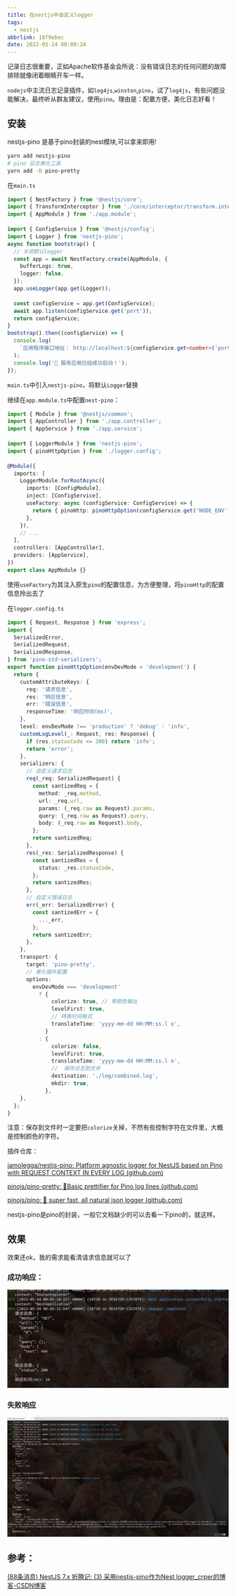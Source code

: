 ```yaml
---
title: 在nestjs中自定义logger
tags:
  - nestjs
abbrlink: 18f9ebec
date: 2022-05-24 08:09:24
---
```

记录日志很重要，正如Apache软件基金会所说：没有错误日志的任何问题的故障排除就像闭着眼睛开车一样。

<!--more-->

`nodejs`中主流日志记录插件，如`log4js`,`winston`,`pino`，试了`log4js`，有些问题没能解决，最终听从群友建议，使用`pino`。理由是：配置方便，美化日志好看！



## 安装

nestjs-pino 是基于pino封装的nest模块,可以拿来即用!

```bash
yarn add nestjs-pino
# pino 日志美化工具
yarn add -D pino-pretty
```



在`main.ts`

```typescript
import { NestFactory } from '@nestjs/core';
import { TransformInterceptor } from './core/interceptor/transform.interceptor';
import { AppModule } from './app.module';

import { ConfigService } from '@nestjs/config';
import { Logger } from 'nestjs-pino';
async function bootstrap() {
  // 关闭默认logger
  const app = await NestFactory.create(AppModule, {
    bufferLogs: true,
    logger: false,
  });
  app.useLogger(app.get(Logger));
    
  const configService = app.get(ConfigService);
  await app.listen(configService.get('port'));
  return configService;
}
bootstrap().then((configService) => {
  console.log(
    `应用程序接口地址： http://localhost:${configService.get<number>('port')}`,
  );
  console.log('🚀 服务应用已经成功启动！');
});
```

`main.ts`中引入`nestjs-pino`，将默认`Logger`替换

继续在`app.module.ts`中配置`nest-pino`：

```typescript
import { Module } from '@nestjs/common';
import { AppController } from './app.controller';
import { AppService } from './app.service';

import { LoggerModule } from 'nestjs-pino';
import { pinoHttpOption } from './logger.config';

@Module({
  imports: [
    LoggerModule.forRootAsync({
      imports: [ConfigModule],
      inject: [ConfigService],
      useFactory: async (configService: ConfigService) => {
        return { pinoHttp: pinoHttpOption(configService.get('NODE_ENV')) };
      },
    }),
	// ...
  ],
  controllers: [AppController],
  providers: [AppService],
})
export class AppModule {}
```

使用`useFactory`为其注入原生`pino`的配置信息，为方便整理，将`pinoHttp`的配置信息拎出去了

在`logger.config.ts`

```typescript
import { Request, Response } from 'express';
import {
  SerializedError,
  SerializedRequest,
  SerializedResponse,
} from 'pino-std-serializers';
export function pinoHttpOption(envDevMode = 'development') {
  return {
    customAttributeKeys: {
      req: '请求信息',
      res: '响应信息',
      err: '错误信息',
      responseTime: '响应时间(ms)',
    },
    level: envDevMode !== 'production' ? 'debug' : 'info',
    customLogLevel(_: Request, res: Response) {
      if (res.statusCode <= 300) return 'info';
      return 'error';
    },
    serializers: {
      // 自定义请求日志
      req(_req: SerializedRequest) {
        const santizedReq = {
          method: _req.method,
          url: _req.url,
          params: (_req.raw as Request).params,
          query: (_req.raw as Request).query,
          body: (_req.raw as Request).body,
        };
        return santizedReq;
      },
      res(_res: SerializedResponse) {
        const santizedRes = {
          status: _res.statusCode,
        };
        return santizedRes;
      },
      // 自定义错误日志
      err(_err: SerializedError) {
        const santizedErr = {
          ..._err,
        };
        return santizedErr;
      },
    },
    transport: {
      target: 'pino-pretty',
      // 美化插件配置
      options:
        envDevMode === 'development'
          ? {
              colorize: true, // 带颜色输出
              levelFirst: true,
              // 转换时间格式
              translateTime: 'yyyy-mm-dd HH:MM:ss.l o',
            }
          : {
              colorize: false,
              levelFirst: true,
              translateTime: 'yyyy-mm-dd HH:MM:ss.l o',
              //  保存日志到文件
              destination: './log/combined.log',
              mkdir: true,
            },
    },
  };
}
```

注意：保存到文件时一定要把`colorize`关掉，不然有些控制字符在文件里，大概是控制颜色的字符。





插件仓库：

[iamolegga/nestjs-pino: Platform agnostic logger for NestJS based on Pino with REQUEST CONTEXT IN EVERY LOG (github.com)](https://github.com/iamolegga/nestjs-pino)

[pinojs/pino-pretty: 🌲Basic prettifier for Pino log lines (github.com)](https://github.com/pinojs/pino-pretty)

[pinojs/pino: 🌲 super fast, all natural json logger (github.com)](https://github.com/pinojs/pino)

nestjs-pino是pino的封装，一般它文档缺少的可以去看一下pino的，就这样。



## 效果

效果还ok，我的需求能看清请求信息就可以了

### 成功响应：

![image-20220524080526514](在nestjs中自定义logger/image-20220524080526514.png)

### 失败响应

![image-20220524080436978](在nestjs中自定义logger/image-20220524080436978.png)



## 参考：

[(88条消息) NestJS 7.x 折腾记: (3) 采用nestjs-pino作为Nest logger_crper的博客-CSDN博客](https://blog.csdn.net/crper/article/details/109582526)